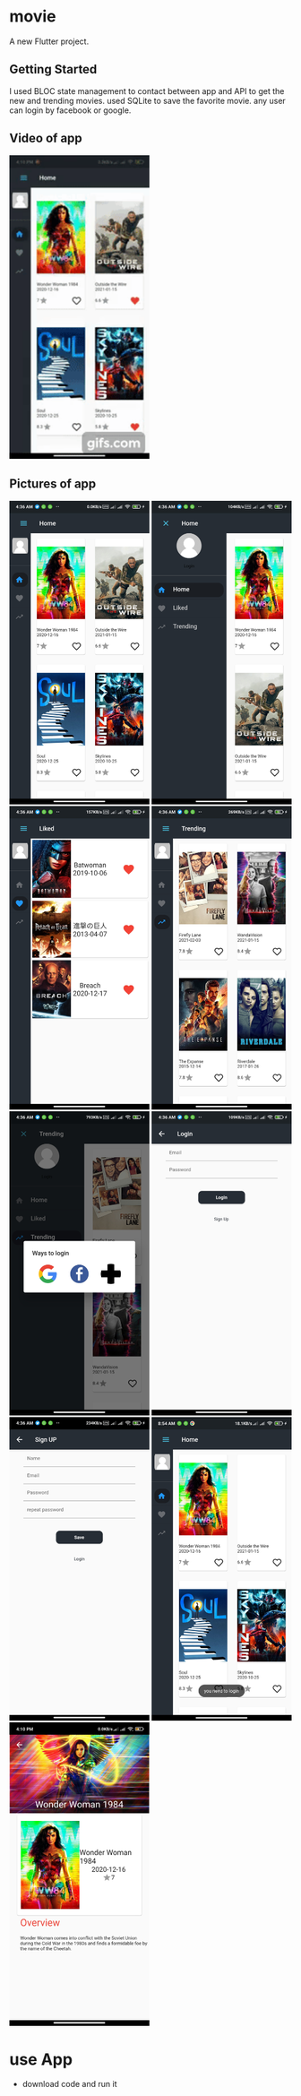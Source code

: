 # movie

A new Flutter project.

## Getting Started

I used BLOC state management to contact between app and API to get the new and trending movies.
used SQLite to save the favorite movie.
any user can login by facebook or google.

## Video of app
    
  <img src="assets/README/gif.gif" width="250" alt="Movie">

 

## Pictures of app
<img width="250" alt="Last Movie" src="assets/README/1.jpg"> <img width="250" alt="Side menu" src="assets/README/2.jpg">
<img width="250" alt="Movie saved" src="assets/README/3.jpg">
<img width="250" alt="Trending movie" src="assets/README/4.jpg">
<img width="250" alt="Menu of login" src="assets/README/5.jpg">
<img width="250" alt="Login page" src="assets/README/6.jpg">
<img width="250" alt="Sign up page" src="assets/README/7.jpg">
<img width="250" alt="Sign up page" src="assets/README/8.jpg">
<img width="250" alt="Sign up page" src="assets/README/9.jpg">

# use App
  - download code and run it
